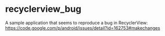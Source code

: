 # recyclerview_bug
A sample application that seems to reproduce a bug in RecyclerView: https://code.google.com/p/android/issues/detail?id=162753#makechanges

